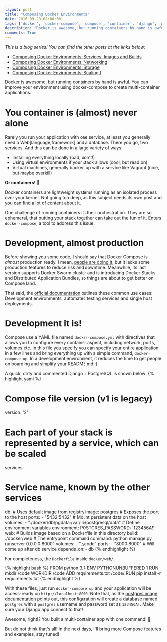```yaml
---
layout: post
title: "Composing Docker Environments"
date: 2016-09-20 08:00:00
tags: ['docker', 'docker-compose', 'compose', 'container', 'django', 'postgres']
description: "Docker is awesome, but running containers by hand is awful. You can improve your environment using docker-compose to create multi-container applications."
comments: True
---
```


*This is a blog series! You can find the other posts at the links below*:

- [Composing Docker Environments: Services, Images and Builds](http://deployeveryday.com/2016/09/21/composing-docker-environments-services-images-builds.html)
- [Composing Docker Environments: Networking](http://deployeveryday.com/2016/09/22/composing-docker-environments-networking.html)
- [Composing Docker Environments: Storage](http://deployeveryday.com/2016/09/26/composing-docker-environments-storage.html)
- [Composing Docker Environments: Scaling I](http://deployeveryday.com/2016/09/28/composing-docker-environments-scale.html)

Docker is awesome, but running containers by hand is awful. You can improve your environment using docker-compose to create multi-container applications.

# You container is (almost) never alone
Rarely you run your application with one service, at least you generally need a Web[language,framework] and a database. There you go, two services. And this can be done in a large variety of ways:

- Installing everything locally (bad, don't!)
- Using virtual environments if your stack allows (cool, but read on)
- Virtual machines, generally backed up with a service like Vagrant (nice, but maybe overkill)

**Or containers!** :whale:

Docker containers are lightweight systems running as an isolated process over your kernel. Not going too deep, as this subject needs its own post and you can find [a lot](https://www.google.com.br/?q=docker) of content about it.

One challenge of running containers its their orchestration. They are so ephemeral, that putting your stack together can take out the fun of it. Enters `docker-compose`, a tool to address this issue.

# Development, almost production
Before showing you some code, I should say that Docker Compose is *almost* production ready. I mean, [people are doing it](https://github.com/docker/compose/issues/1264#issuecomment-93604915), but it lacks some production features to reduce risk and downtime. Meanwhile, its last version supports Docker Swarm cluster and is introducing Docker Stacks and Distributed Application Bundles, so things are about to get better on Compose land.

That said, the [official documentation](https://docs.docker.com/compose/) outlines these common use cases: Development environments, automated testing services and single host deployments.

# Development it is!
Compose use a YAML file named `docker-compose.yml` with directives that allows you to configure every container aspect, including network, ports, volumes etc. In this file you specify you can specify your entire application in a few lines and bring everything up with a simple command, `docker-compose up`. In a development environment, it reduces the time to get people on boarding and simplify your README.md :)

A quick, dirty and commented Django + PostgreSQL is shown below:
{% highlight yaml %}
# Compose file version (v1 is legacy)
version: '2'
# Each part of your stack is represented by a service, which can be scaled
services:
  # Service name, known by the other services
  db:
    # Uses default image from registry
    image: postgres
    # Exposes the port to the host
    ports:
      - "5432:5432"
    # Mount persistent data on the host
    volumes:
      - "./docker/db/pgdata:/var/lib/postgresql/data"
    # Define environment variables
    environment:
      POSTGRES_PASSWORD: '123456A!'
  web:
    # Builds image based on a Dockerfile in this directory
    build: ./docker/web
    # The entrypoint command
    command: python manage.py runserver 0.0.0.0:8000"
    volumes:
      - ".:/code"
    ports:
      - "8000:8000"
    # Will come up after db service
    depends_on:
      - db
{% endhighlight %}

For completeness, the `Dockerfile` inside `docker/web/`.

{% highlight bash %}
FROM python:3.4
ENV PYTHONUNBUFFERED 1
RUN mkdir /code
WORKDIR /code
ADD requirements.txt /code/
RUN pip install -r requirements.txt
{% endhighlight %}

With these files, just run `docker-compose up` and your application will be access-ready on `http://localhost:8000`. Note that, as the [postgres image documentation](https://hub.docker.com/_/postgres/) points out, this configuration will create a database named `postgres` with a `postgres` username and password set as `123456A!`. Make sure your Django app connect to that!

Awesome, right!? You built a multi-container app with one command! :rocket:

But do not think that's all! In the next days, I'll bring more Compose features and examples, stay tuned!

